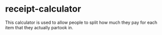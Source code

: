 # receipt-calculator

This calculator is used to allow people to split how much they pay for each item that they actually partook in.
